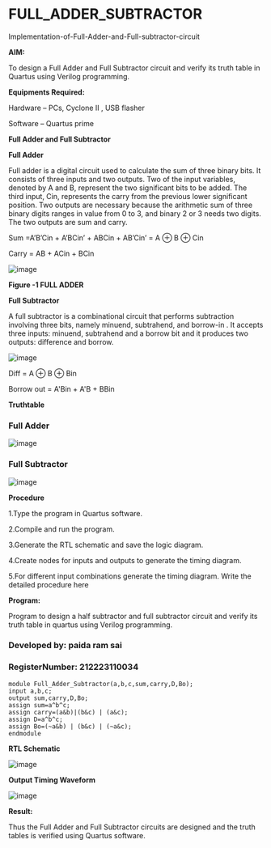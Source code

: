# FULL_ADDER_SUBTRACTOR

Implementation-of-Full-Adder-and-Full-subtractor-circuit

**AIM:**

To design a Full Adder and Full Subtractor circuit and verify its truth table in Quartus using Verilog programming.

**Equipments Required:**

Hardware – PCs, Cyclone II , USB flasher

Software – Quartus prime

**Full Adder and Full Subtractor**

**Full Adder**

Full adder is a digital circuit used to calculate the sum of three binary bits. It consists of three inputs and two outputs. Two of the input variables, denoted by A and B, represent the two significant bits to be added. The third input, Cin, represents the carry from the previous lower significant position. Two outputs are necessary because the arithmetic sum of three binary digits ranges in value from 0 to 3, and binary 2 or 3 needs two digits. The two outputs are sum and carry.

Sum =A’B’Cin + A’BCin’ + ABCin + AB’Cin’ = A ⊕ B ⊕ Cin 

Carry = AB + ACin + BCin

![image](https://github.com/naavaneetha/FULL_ADDER_SUBTRACTOR/assets/154305477/0f30ba51-5ffb-4198-845f-18e054f675e7)

**Figure -1 FULL ADDER**

**Full Subtractor**

A full subtractor is a combinational circuit that performs subtraction involving three bits, namely minuend, subtrahend, and borrow-in . It accepts three inputs: minuend, subtrahend and a borrow bit and it produces two outputs: difference and borrow.

![image](https://github.com/naavaneetha/FULL_ADDER_SUBTRACTOR/assets/154305477/02b24f51-ab51-4304-9ad6-7b81ffc1ead5)

Diff = A ⊕ B ⊕ Bin 

Borrow out = A'Bin + A'B + BBin

**Truthtable**

### Full Adder

![image](https://github.com/saiganesh2006/FULL_ADDER_SUBTRACTOR/assets/145742342/32675021-f935-4a0b-b4d5-88a3d7dcbb1f)

### Full Subtractor

![image](https://github.com/saiganesh2006/FULL_ADDER_SUBTRACTOR/assets/145742342/dbbf663b-d739-4d77-a0b3-1feeb67812bf)

**Procedure**

1.Type the program in Quartus software.

2.Compile and run the program.

3.Generate the RTL schematic and save the logic diagram.

4.Create nodes for inputs and outputs to generate the timing diagram.

5.For different input combinations generate the timing diagram.
Write the detailed procedure here

**Program:**

 Program to design a half subtractor and full subtractor circuit and verify its truth table in quartus using Verilog programming. 
### Developed by: paida ram sai
### RegisterNumber: 212223110034
```
module Full_Adder_Subtractor(a,b,c,sum,carry,D,Bo);
input a,b,c;
output sum,carry,D,Bo;
assign sum=a^b^c;
assign carry=(a&b)|(b&c) | (a&c);
assign D=a^b^c;
assign Bo=(~a&b) | (b&c) | (~a&c);
endmodule
```
**RTL Schematic**

![image](https://github.com/saiganesh2006/FULL_ADDER_SUBTRACTOR/assets/145742342/b0f47c65-eff7-4558-9633-26af1fd2957f)

**Output Timing Waveform**

![image](https://github.com/saiganesh2006/FULL_ADDER_SUBTRACTOR/assets/145742342/543bcd05-4a21-4cda-b9e5-63ff5d976bb5)

**Result:**

Thus the Full Adder and Full Subtractor circuits are designed and the truth tables is verified using Quartus software.



